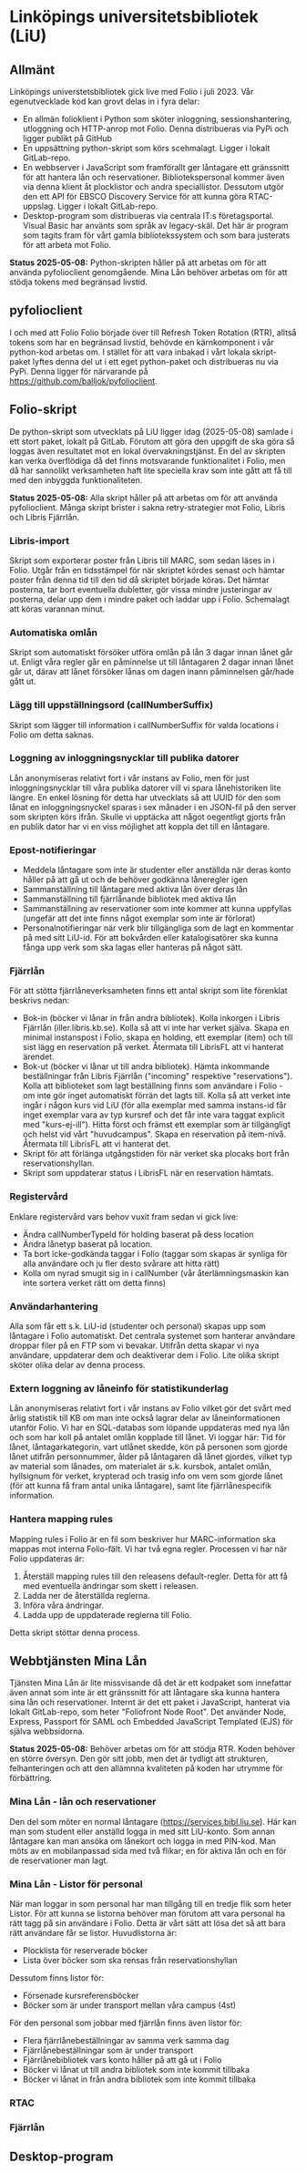 # Linköpings universitetsbibliotek (LiU)

## Allmänt

Linköpings universtetsbibliotek gick live med Folio i juli 2023. Vår egenutvecklade kod kan grovt delas in i fyra delar: 
- En allmän folioklient i Python som sköter inloggning, sessionshantering, utloggning och HTTP-anrop mot Folio. Denna distribueras via PyPi och ligger publikt på GitHub
- En uppsättning python-skript som körs scehmalagt. Ligger i lokalt GitLab-repo.
- En webbserver i JavaScript som framförallt ger låntagare ett gränssnitt för att hantera lån och reservationer. Bibliotekspersonal kommer även via denna klient åt plocklistor och andra speciallistor. Dessutom utgör den ett API för EBSCO Discovery Service för att kunna göra RTAC-uppslag. Ligger i lokalt GitLab-repo.
- Desktop-program som distribueras via centrala IT:s företagsportal. Visual Basic har använts som språk av legacy-skäl. Det här är program som tagits fram för vårt gamla bibliotekssystem och som bara justerats för att arbeta mot Folio. 

**Status 2025-05-08:** Python-skripten håller på att arbetas om för att använda pyfolioclient genomgående. Mina Lån behöver arbetas om för att stödja tokens med begränsad livstid.

## pyfolioclient

I och med att Folio Folio började över till Refresh Token Rotation (RTR), alltså tokens som har en begränsad livstid, behövde en kärnkomponent i vår python-kod arbetas om. I stället för att vara inbakad i vårt lokala skript-paket lyftes denna del ut i ett eget python-paket och distribueras nu via PyPi. Denna ligger för närvarande på https://github.com/balljok/pyfolioclient.

## Folio-skript

De python-skript som utvecklats på LiU ligger idag (2025-05-08) samlade i ett stort paket, lokalt på GitLab. Förutom att göra den uppgift de ska göra så loggas även resultatet mot en lokal övervakningstjänst. En del av skripten kan verka överflödiga då det finns motsvarande funktionalitet i Folio, men då har sannolikt verksamheten haft lite speciella krav som inte gått att få till med den inbyggda funktionaliteten.

**Status 2025-05-08:** Alla skript håller på att arbetas om för att använda pyfolioclient. Många skript brister i sakna retry-strategier mot Folio, Libris och Libris Fjärrlån.

### Libris-import

Skript som exporterar poster från Libris till MARC, som sedan läses in i Folio. Utgår från en tidsstämpel för när skriptet kördes senast och hämtar poster från denna tid till den tid då skriptet började köras. Det hämtar posterna, tar bort eventuella dubletter, gör vissa mindre justeringar av posterna, delar upp dem i mindre paket och laddar upp i Folio. Schemalagt att köras varannan minut.

### Automatiska omlån

Skript som automatiskt försöker utföra omlån på lån 3 dagar innan lånet går ut. Enligt våra regler går en påminnelse ut till låntagaren 2 dagar innan lånet går ut, därav att lånet försöker lånas om dagen inann påminnelsen går/hade gått ut.

### Lägg till uppställningsord (callNumberSuffix)

Skript som lägger till information i callNumberSuffix för valda locations i Folio om detta saknas.  

### Loggning av inloggningsnycklar till publika datorer

Lån anonymiseras relativt fort i vår instans av Folio, men för just inloggningsnycklar till våra publika datorer vill vi spara lånehistoriken lite längre. En enkel lösning för detta har utvecklats så att UUID för den som lånat en inloggningsnyckel sparas i sex månader i en JSON-fil på den server som skripten körs ifrån. Skulle vi upptäcka att något oegentligt gjorts från en publik dator har vi en viss möjlighet att koppla det till en låntagare. 

### Epost-notifieringar

- Meddela låntagare som inte är studenter eller anställda när deras konto håller på att gå ut och de behöver godkänna låneregler igen
- Sammanställning till låntagare med aktiva lån över deras lån
- Sammanställning till fjärrlånande bibliotek med aktiva lån
- Sammanställning av reservationer som inte kommer att kunna uppfyllas (ungefär att det inte finns något exemplar som inte är förlorat)
- Personalnotifieringar när verk blir tillgängliga som de lagt en kommentar på med sitt LiU-id. För att bokvården eller katalogisatörer ska kunna fånga upp verk som ska lagas eller hanteras på något sätt.

### Fjärrlån

För att stötta fjärrlåneverksamheten finns ett antal skript som lite förenklat beskrivs nedan:

- Bok-in (böcker vi lånar in från andra bibliotek). Kolla inkorgen i Libris Fjärrlån (iller.libris.kb.se). Kolla så att vi inte har verket själva. Skapa en minimal instanspost i Folio, skapa en holding, ett exemplar (item) och till sist lägg en reservation på verket. Återmata till LibrisFL att vi hanterat ärendet.
- Bok-ut (böcker vi lånar ut till andra bibliotek). Hämta inkommande beställningar från Libris Fjärrlån ("incoming" respektive "reservations"). Kolla att biblioteket som lagt beställning finns som användare i Folio - om inte gör inget automatiskt förrän det lagts till. Kolla så att verket inte ingår i någon kurs vid LiU (för alla exemplar med samma instans-id får inget exemplar vara av typ kursref och det får inte vara taggat explicit med "kurs-ej-ill"). Hitta först och främst ett exemplar som är tillgängligt och helst vid vårt "huvudcampus". Skapa en reservation på item-nivå. Återmata till LibrisFL att vi hanterat det.
- Skript för att förlänga utgångstiden för när verket ska plocaks bort från reservationshyllan.
- Skript som uppdaterar status i LibrisFL när en reservation hämtats.

### Registervård

Enklare registervård vars behov vuxit fram sedan vi gick live:

- Ändra callNumberTypeId för holding baserat på dess location
- Ändra lånetyp baserat på location.
- Ta bort icke-godkända taggar i Folio (taggar som skapas är synliga för alla användare och ju fler desto svårare att hitta rätt)
- Kolla om nyrad smugit sig in i callNumber (vår återlämningsmaskin kan inte sortera verket rätt om detta finns)

### Användarhantering

Alla som får ett s.k. LiU-id (studenter och personal) skapas upp som låntagare i Folio automatiskt. Det centrala systemet som hanterar användare droppar filer på en FTP som vi bevakar. Utifrån detta skapar vi nya användare, uppdaterar dem och deaktiverar dem i Folio. Lite olika skript sköter olika delar av denna process.

### Extern loggning av låneinfo för statistikunderlag

Lån anonymiseras relativt fort i vår instans av Folio vilket gör det svårt med årlig statistik till KB om man inte också lagrar delar av låneinformationen utanför Folio. Vi har en SQL-databas som löpande uppdateras med nya lån och som har koll på antalet omlån kopplade till lånet. Vi loggar här: Tid för lånet, låntagarkategorin, vart utlånet skedde, kön på personen som gjorde lånet utifrån personnummer, ålder på låntagaren då lånet gjordes, vilket typ av material som lånades, om materialet är s.k. kursbok, antalet omlån, hyllsignum för verket, krypterad och trasig info om vem som gjorde lånet (för att kunna få fram antal unika låntagare), samt lite fjärrlånespecifik information.

### Hantera mapping rules

Mapping rules i Folio är en fil som beskriver hur MARC-information ska mappas mot interna Folio-fält. Vi har två egna regler. Processen vi har när Folio uppdateras är:

1. Återställ mapping rules till den releasens default-regler. Detta för att få med eventuella ändringar som skett i releasen.
2. Ladda ner de återställda reglerna.
3. Införa våra ändringar.
4. Ladda upp de uppdaterade reglerna till Folio.

Detta skript stöttar denna process.

## Webbtjänsten Mina Lån

Tjänsten Mina Lån är lite missvisande då det är ett kodpaket som innefattar även annat som inte är ett gränssnitt för att låntagare ska kunna hantera sina lån och reservationer. Internt är det ett paket i JavaScript, hanterat via lokalt GitLab-repo, som heter "Foliofront Node Root". Det använder Node, Express, Passport för SAML och Embedded JavaScript Templated (EJS) för själva webbsidorna.

**Status 2025-05-08:** Behöver arbetas om för att stödja RTR. Koden behöver en större översyn. Den gör sitt jobb, men det är tydligt att strukturen, felhanteringen och att den allämnna kvaliteten på koden har utrymme för förbättring. 

### Mina Lån - lån och reservationer

Den del som möter en normal låntagare (https://services.bibl.liu.se). Här kan man som student eller anställd logga in med sitt LiU-konto. Som annan låntagare kan man ansöka om lånekort och logga in med PIN-kod. Man möts av en mobilanpassad sida med två flikar; en för aktiva lån och en för de reservationer man lagt.

### Mina Lån - Listor för personal

När man loggar in som personal har man tillgång till en tredje flik som heter Listor. För att kunna se listorna behöver man förutom att vara personal ha rätt tagg på sin användare i Folio. Detta är vårt sätt att lösa det så att bara rätt användare får se listor. Huvudlistorna är:

- Plocklista för reserverade böcker
- Lista över böcker som ska rensas från reservationshyllan

Dessutom finns listor för:

- Försenade kursreferensböcker
- Böcker som är under transport mellan våra campus (4st)

För den personal som jobbar med fjärrlån finns även listor för:

- Flera fjärrlånebeställningar av samma verk samma dag
- Fjärrlånebeställningar som är under transport
- Fjärrlånebibliotek vars konto håller på att gå ut i Folio
- Böcker vi lånat ut till andra bibliotek som inte kommit tillbaka
- Böcker vi lånat in från andra bibliotek som inte kommit tillbaka

### RTAC

### Fjärrlån

## Desktop-program


